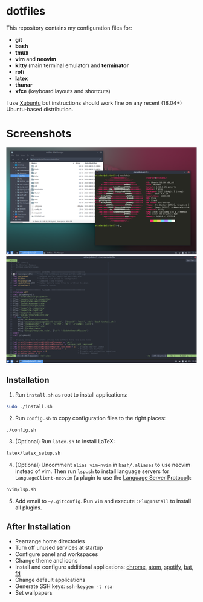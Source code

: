 # dotfiles

This repository contains my configuration files for:
- **git**
- **bash**
- **tmux**
- **vim** and **neovim**
- **kitty** (main terminal emulator) and **terminator**
- **rofi**
- **latex**
- **thunar**
- **xfce** (keyboard layouts and shortcuts)

I use [Xubuntu](https://xubuntu.org/) but instructions should work fine on any recent (18.04+) Ubuntu-based distribution.


# Screenshots
![Kitty and Thunar](./screenshots/shell.png)
![Vim](./screenshots/vim.png)


## Installation
1. Run `install.sh` as root to install applications:
```sh
sudo ./install.sh
```
2. Run `config.sh` to copy configuration files to the right places:
```sh
./config.sh
```
3. (Optional) Run `latex.sh` to install LaTeX:
```sh
latex/latex_setup.sh
```
4. (Optional) Uncomment `alias vim=nvim` in `bash/.aliases` to use neovim instead of vim. Then run `lsp.sh` to install language servers for `LanguageClient-neovim` (a plugin to use the [Language Server Protocol](https://langserver.org)):
```sh
nvim/lsp.sh
```
5. Add email to `~/.gitconfig`. Run `vim` and execute `:PlugInstall` to install all plugins.


## After Installation
- Rearrange home directories
- Turn off unused services at startup
- Configure panel and workspaces
- Change theme and icons
- Install and configure additional applications: [chrome](https://www.google.com/chrome/), [atom](https://atom.io), [spotify](https://www.spotify.com/uk/download/linux/), [bat](https://github.com/sharkdp/bat), [fd](https://github.com/sharkdp/fd)
- Change default applications
- Generate SSH keys: `ssh-keygen -t rsa`
- Set wallpapers
